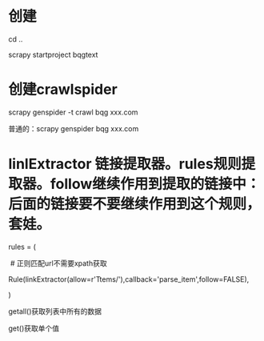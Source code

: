 # 创建

cd ..

scrapy startproject bqgtext

# 创建crawlspider

scrapy genspider -t crawl bqg xxx.com

普通的：scrapy genspider bqg xxx.com

# linlExtractor 链接提取器。rules规则提取器。follow继续作用到提取的链接中：后面的链接要不要继续作用到这个规则，套娃。

rules = (

​	# 正则匹配url不需要xpath获取

Rule(linkExtractor(allow=r'Ttems/'),callback='parse_item',follow=FALSE),

)

getall()获取列表中所有的数据

get()获取单个值

